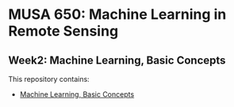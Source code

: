 # MUSA 650: Machine Learning in Remote Sensing

## Week2: Machine Learning, Basic Concepts

This repository contains:

- [Machine Learning, Basic Concepts](mlbasics.ipynb)
